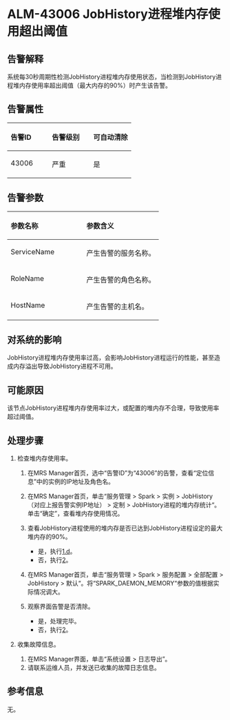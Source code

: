 # ALM-43006  JobHistory进程堆内存使用超出阈值<a name="ZH-CN_TOPIC_0093195109"></a>

## 告警解释<a name="zh-cn_topic_0087163354_zh-cn_topic_0087039425_section43920869"></a>

系统每30秒周期性检测JobHistory进程堆内存使用状态，当检测到JobHistory进程堆内存使用率超出阈值（最大内存的90%）时产生该告警。

## 告警属性<a name="zh-cn_topic_0087163354_zh-cn_topic_0087039425_section59743502"></a>

<a name="zh-cn_topic_0087163354_zh-cn_topic_0087039425_table64843092"></a>
<table><thead align="left"><tr id="zh-cn_topic_0087163354_zh-cn_topic_0087039425_row10409628"><th class="cellrowborder" valign="top" width="33.33333333333333%" id="mcps1.1.4.1.1"><p id="zh-cn_topic_0087163354_zh-cn_topic_0087039425_p37873528"><a name="zh-cn_topic_0087163354_zh-cn_topic_0087039425_p37873528"></a><a name="zh-cn_topic_0087163354_zh-cn_topic_0087039425_p37873528"></a>告警ID</p>
</th>
<th class="cellrowborder" valign="top" width="33.33333333333333%" id="mcps1.1.4.1.2"><p id="zh-cn_topic_0087163354_zh-cn_topic_0087039425_p47856888"><a name="zh-cn_topic_0087163354_zh-cn_topic_0087039425_p47856888"></a><a name="zh-cn_topic_0087163354_zh-cn_topic_0087039425_p47856888"></a>告警级别</p>
</th>
<th class="cellrowborder" valign="top" width="33.33333333333333%" id="mcps1.1.4.1.3"><p id="zh-cn_topic_0087163354_zh-cn_topic_0087039425_p51202692"><a name="zh-cn_topic_0087163354_zh-cn_topic_0087039425_p51202692"></a><a name="zh-cn_topic_0087163354_zh-cn_topic_0087039425_p51202692"></a>可自动清除</p>
</th>
</tr>
</thead>
<tbody><tr id="zh-cn_topic_0087163354_zh-cn_topic_0087039425_row53777413"><td class="cellrowborder" valign="top" width="33.33333333333333%" headers="mcps1.1.4.1.1 "><p id="zh-cn_topic_0087163354_zh-cn_topic_0087039425_p61003235"><a name="zh-cn_topic_0087163354_zh-cn_topic_0087039425_p61003235"></a><a name="zh-cn_topic_0087163354_zh-cn_topic_0087039425_p61003235"></a>43006</p>
</td>
<td class="cellrowborder" valign="top" width="33.33333333333333%" headers="mcps1.1.4.1.2 "><p id="zh-cn_topic_0087163354_zh-cn_topic_0087039425_p42315013"><a name="zh-cn_topic_0087163354_zh-cn_topic_0087039425_p42315013"></a><a name="zh-cn_topic_0087163354_zh-cn_topic_0087039425_p42315013"></a>严重</p>
</td>
<td class="cellrowborder" valign="top" width="33.33333333333333%" headers="mcps1.1.4.1.3 "><p id="zh-cn_topic_0087163354_zh-cn_topic_0087039425_p4964052"><a name="zh-cn_topic_0087163354_zh-cn_topic_0087039425_p4964052"></a><a name="zh-cn_topic_0087163354_zh-cn_topic_0087039425_p4964052"></a>是</p>
</td>
</tr>
</tbody>
</table>

## 告警参数<a name="zh-cn_topic_0087163354_zh-cn_topic_0087039425_section820607"></a>

<a name="zh-cn_topic_0087163354_zh-cn_topic_0087039425_table66543927"></a>
<table><thead align="left"><tr id="zh-cn_topic_0087163354_zh-cn_topic_0087039425_row61284534"><th class="cellrowborder" valign="top" width="50%" id="mcps1.1.3.1.1"><p id="zh-cn_topic_0087163354_zh-cn_topic_0087039425_p65100236"><a name="zh-cn_topic_0087163354_zh-cn_topic_0087039425_p65100236"></a><a name="zh-cn_topic_0087163354_zh-cn_topic_0087039425_p65100236"></a>参数名称</p>
</th>
<th class="cellrowborder" valign="top" width="50%" id="mcps1.1.3.1.2"><p id="zh-cn_topic_0087163354_zh-cn_topic_0087039425_p38627770"><a name="zh-cn_topic_0087163354_zh-cn_topic_0087039425_p38627770"></a><a name="zh-cn_topic_0087163354_zh-cn_topic_0087039425_p38627770"></a>参数含义</p>
</th>
</tr>
</thead>
<tbody><tr id="zh-cn_topic_0087163354_zh-cn_topic_0087039425_row41841705"><td class="cellrowborder" valign="top" width="50%" headers="mcps1.1.3.1.1 "><p id="zh-cn_topic_0087163354_zh-cn_topic_0087039425_p33734977"><a name="zh-cn_topic_0087163354_zh-cn_topic_0087039425_p33734977"></a><a name="zh-cn_topic_0087163354_zh-cn_topic_0087039425_p33734977"></a>ServiceName</p>
</td>
<td class="cellrowborder" valign="top" width="50%" headers="mcps1.1.3.1.2 "><p id="zh-cn_topic_0087163354_zh-cn_topic_0087039425_p48178601"><a name="zh-cn_topic_0087163354_zh-cn_topic_0087039425_p48178601"></a><a name="zh-cn_topic_0087163354_zh-cn_topic_0087039425_p48178601"></a>产生告警的服务名称。</p>
</td>
</tr>
<tr id="zh-cn_topic_0087163354_zh-cn_topic_0087039425_row30954226"><td class="cellrowborder" valign="top" width="50%" headers="mcps1.1.3.1.1 "><p id="zh-cn_topic_0087163354_zh-cn_topic_0087039425_p24264406"><a name="zh-cn_topic_0087163354_zh-cn_topic_0087039425_p24264406"></a><a name="zh-cn_topic_0087163354_zh-cn_topic_0087039425_p24264406"></a>RoleName</p>
</td>
<td class="cellrowborder" valign="top" width="50%" headers="mcps1.1.3.1.2 "><p id="zh-cn_topic_0087163354_zh-cn_topic_0087039425_p19259870"><a name="zh-cn_topic_0087163354_zh-cn_topic_0087039425_p19259870"></a><a name="zh-cn_topic_0087163354_zh-cn_topic_0087039425_p19259870"></a>产生告警的角色名称。</p>
</td>
</tr>
<tr id="zh-cn_topic_0087163354_zh-cn_topic_0087039425_row39121107"><td class="cellrowborder" valign="top" width="50%" headers="mcps1.1.3.1.1 "><p id="zh-cn_topic_0087163354_zh-cn_topic_0087039425_p14693133"><a name="zh-cn_topic_0087163354_zh-cn_topic_0087039425_p14693133"></a><a name="zh-cn_topic_0087163354_zh-cn_topic_0087039425_p14693133"></a>HostName</p>
</td>
<td class="cellrowborder" valign="top" width="50%" headers="mcps1.1.3.1.2 "><p id="zh-cn_topic_0087163354_zh-cn_topic_0087039425_p49293152"><a name="zh-cn_topic_0087163354_zh-cn_topic_0087039425_p49293152"></a><a name="zh-cn_topic_0087163354_zh-cn_topic_0087039425_p49293152"></a>产生告警的主机名。</p>
</td>
</tr>
</tbody>
</table>

## 对系统的影响<a name="zh-cn_topic_0087163354_zh-cn_topic_0087039425_section7385465"></a>

JobHistory进程堆内存使用率过高，会影响JobHistory进程运行的性能，甚至造成内存溢出导致JobHistory进程不可用。

## 可能原因<a name="zh-cn_topic_0087163354_zh-cn_topic_0087039425_section66469189"></a>

该节点JobHistory进程堆内存使用率过大，或配置的堆内存不合理，导致使用率超过阈值。

## 处理步骤<a name="zh-cn_topic_0087163354_zh-cn_topic_0087039425_section61351797"></a>

1.  检查堆内存使用率。
    1.  在MRS Manager首页，选中“告警ID”为“43006”的告警，查看“定位信息”中的实例的IP地址及角色名。
    2.  在MRS Manager首页，单击“服务管理 \> Spark \> 实例 \> JobHistory（对应上报告警实例IP地址） \> 定制 \> JobHistory进程的堆内存统计“。单击“确定”，查看堆内存使用情况。
    3.  查看JobHistory进程使用的堆内存是否已达到JobHistory进程设定的最大堆内存的90%。
        -   是，执行[1.d](#zh-cn_topic_0087163354_li1011493181634)。
        -   否，执行[2](#zh-cn_topic_0087163354_li40881691175629)。

    4.  <a name="zh-cn_topic_0087163354_li1011493181634"></a>在MRS Manager首页，单击“服务管理 \> Spark \> 服务配置 \> 全部配置 \> JobHistory \> 默认“。将“SPARK\_DAEMON\_MEMORY“参数的值根据实际情况调大。
    5.  观察界面告警是否清除。
        -   是，处理完毕。
        -   否，执行[2](#zh-cn_topic_0087163354_li40881691175629)。


2.  <a name="zh-cn_topic_0087163354_li40881691175629"></a>收集故障信息。
    1.  在MRS Manager界面，单击“系统设置 \> 日志导出”。
    2.  请联系运维人员，并发送已收集的故障日志信息。


## 参考信息<a name="zh-cn_topic_0087163354_zh-cn_topic_0087039425_section15295265"></a>

无。


